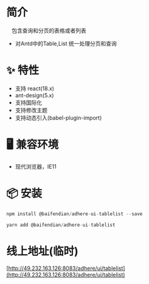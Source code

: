 # 简介
&ensp;&ensp;包含查询和分页的表格或者列表
- 对Antd中的Table,List 统一处理分页和查询

# ✨ 特性
- 支持 react(18.x)
- ant-design(5.x)
- 支持国际化
- 支持修改主题
- 支持动态引入(babel-plugin-import)

# 🖥 兼容环境
- 现代浏览器，IE11

# 📦 安装
```javascript
npm install @baifendian/adhere-ui-tablelist --save
``` 

```javascript
yarn add @baifendian/adhere-ui-tablelist
```

# 线上地址(临时)
[http://49.232.163.126:8083/adhere/ui/tablelist](http://49.232.163.126:8083/adhere/ui/tablelist)


